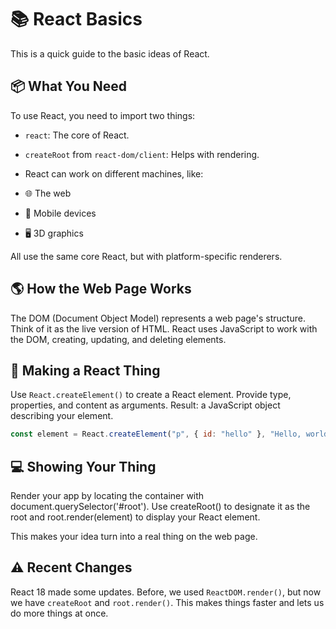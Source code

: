 # 📚 React Basics

This is a quick guide to the basic ideas of React.

## 📦 What You Need

To use React, you need to import two things:

- `react`: The core of React.
- `createRoot` from `react-dom/client`: Helps with rendering.
- React can work on different machines, like:

- 🌐 The web
- 📱 Mobile devices
- 🖥️ 3D graphics

All use the same core React, but with platform-specific renderers.

## 🌎 How the Web Page Works

The DOM (Document Object Model) represents a web page's structure. Think of it as the live version of HTML. React uses JavaScript to work with the DOM, creating, updating, and deleting elements.

## 📝 Making a React Thing

Use `React.createElement()` to create a React element. Provide type, properties, and content as arguments. Result: a JavaScript object describing your element.

```javascript
const element = React.createElement("p", { id: "hello" }, "Hello, world!");
```

## 💻 Showing Your Thing

Render your app by locating the container with document.querySelector('#root'). Use createRoot() to designate it as the root and root.render(element) to display your React element.

This makes your idea turn into a real thing on the web page.

## ⚠️ Recent Changes

React 18 made some updates. Before, we used `ReactDOM.render()`, but now we have `createRoot` and `root.render()`. This makes things faster and lets us do more things at once.
